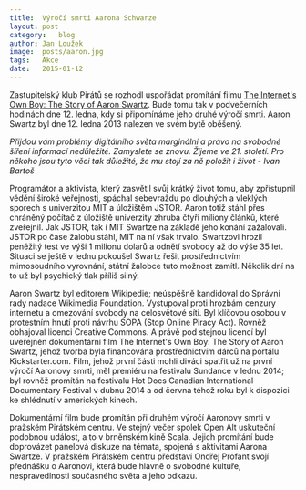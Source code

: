 ```yaml
---
title:	Výročí smrti Aarona Schwarze
layout:	post
category:	blog
author:	Jan Loužek
image:	posts/aaron.jpg
tags:	Akce
date:	2015-01-12
---
```


Zastupitelský klub Pirátů se rozhodl uspořádat promítání filmu [The Internet's Own Boy: The Story of Aaron Swartz](http://www.csfd.cz/film/361964-the-internet-s-own-boy-the-story-of-aaron-swartz/). Bude tomu tak v podvečerních hodinách dne 12. ledna, kdy si připomínáme jeho druhé výročí smrti. Aaron Swartz byl dne 12. ledna 2013 nalezen ve svém bytě oběšený. 

*Přijdou vám problémy digitálního světa marginální a právo na svobodné šíření informací nedůležité. Zamyslete se znovu. Žijeme ve 21. století. Pro někoho jsou tyto věci tak důležité, že mu stojí za ně položit i život - Ivan Bartoš*

Programátor a aktivista, který zasvětil svůj krátký život tomu, aby zpřístupnil vědění široké veřejnosti, spáchal sebevraždu po dlouhých a vleklých sporech s univerzitou MIT a úložištěm JSTOR. Aaron totiž stáhl přes chráněný počítač z úložiště univerzity zhruba čtyři miliony článků, které zveřejnil. Jak JSTOR, tak i MIT Swartze na základě jeho konání zažalovali. JSTOR po čase žalobu stáhl, MIT na ní však trvalo. Swartzovi hrozil peněžitý test ve výši 1 milionu dolarů a odnětí svobody až do výše 35 let. Situaci se ještě v lednu pokoušel Swartz řešit prostřednictvím mimosoudního vyrovnání, státní žalobce tuto možnost zamítl. Několik dní na to už byl psychický tlak příliš silný.

Aaron Swartz byl editorem Wikipedie; neúspěšně kandidoval do Správní rady nadace Wikimedia Foundation. Vystupoval proti hrozbám cenzury internetu a omezování svobody na celosvětové síti. Byl klíčovou osobou v protestním hnutí proti návrhu SOPA (Stop Online Piracy Act). Rovněž obhajoval licenci Creative Commons. A právě pod stejnou licencí byl uveřejněn dokumentární film The Internet's Own Boy: The Story of Aaron Swartz, jehož tvorba byla financována prostřednictvím dárců na portálu Kickstarter.com. Film, jehož první části mohli diváci spatřit už na první výročí Aaronovy smrti, měl premiéru na festivalu Sundance v lednu 2014; byl rovněž promítán na festivalu Hot Docs Canadian International Documentary Festival v dubnu 2014 a od června téhož roku byl k dispozici ke shlédnutí v amerických kinech.

Dokumentární film bude promítán při druhém výročí Aaronovy smrti v pražském Pirátském centru. Ve stejný večer spolek Open Alt uskuteční podobnou událost, a to v brněnském kině Scala. Jejich promítání bude doprovázet panelová diskuze na témata, spojená s aktivitami Aarona Swartze. V pražském Pirátském centru představí Ondřej Profant svojí přednášku o Aaronovi, která bude hlavně o svobodné kultuře, nespravedlnosti současného světa a jeho odkazu. 



